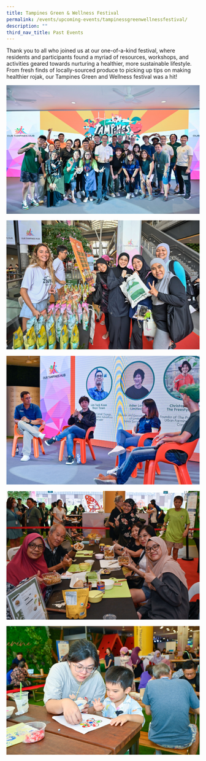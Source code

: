 ```yaml
---
title: Tampines Green & Wellness Festival
permalink: /events/upcoming-events/tampinessgreenwellnessfestival/
description: ""
third_nav_title: Past Events
---
```

Thank you to all who joined us at our one-of-a-kind festival, where residents and participants found a myriad of resources, workshops, and activities geared towards nurturing a healthier, more sustainable lifestyle. From fresh finds of locally-sourced produce to picking up tips on making healthier rojak, our Tampines Green and Wellness festival was a hit!

![](/images/Events/img412.jpg)

![](/images/Events/img067.jpg)

![](/images/Events/img089.jpg)

![](/images/Events/img082.jpg)

![](/images/Events/img122.jpg)